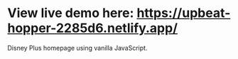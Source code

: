 # View live demo here: https://upbeat-hopper-2285d6.netlify.app/
Disney Plus homepage using vanilla JavaScript. 
